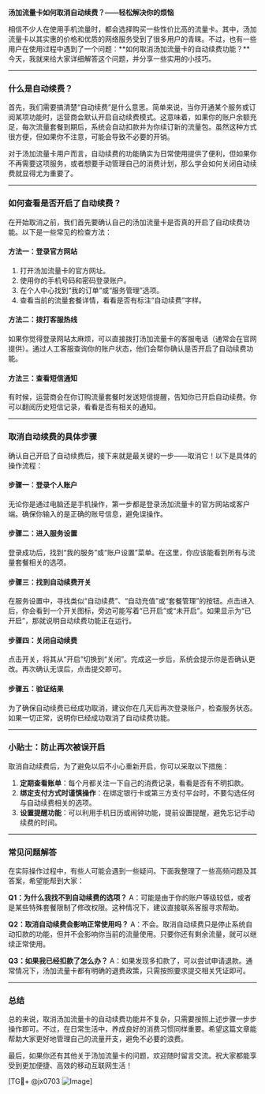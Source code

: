 **汤加流量卡如何取消自动续费？——轻松解决你的烦恼**

相信不少人在使用手机流量时，都会选择购买一些性价比高的流量卡。其中，汤加流量卡以其实惠的价格和优质的网络服务受到了很多用户的青睐。不过，也有一些用户在使用过程中遇到了一个问题：**如何取消汤加流量卡的自动续费功能？**今天，我就来给大家详细解答这个问题，并分享一些实用的小技巧。

---

### 什么是自动续费？

首先，我们需要搞清楚“自动续费”是什么意思。简单来说，当你开通某个服务或订阅某项功能时，运营商会默认开启自动续费模式。这意味着，如果你的账户余额充足，每次流量套餐到期后，系统会自动扣款并为你续订新的流量包。虽然这种方式很方便，但如果你不注意，可能会导致不必要的开销。

对于汤加流量卡用户而言，自动续费的功能确实为日常使用提供了便利，但如果你不再需要这项服务，或者想要手动管理自己的消费计划，那么学会如何关闭自动续费就显得尤为重要了。

---

### 如何查看是否开启了自动续费？

在开始取消之前，我们首先要确认自己的汤加流量卡是否真的开启了自动续费功能。以下是一些常见的检查方法：

#### 方法一：登录官方网站
1. 打开汤加流量卡的官方网址。
2. 使用你的手机号码和密码登录账户。
3. 在个人中心找到“我的订单”或“服务管理”选项。
4. 查看当前的流量套餐详情，看看是否有标注“自动续费”字样。

#### 方法二：拨打客服热线
如果你觉得登录网站太麻烦，可以直接拨打汤加流量卡的客服电话（通常会在官网提供）。通过人工客服查询你的账户状态，他们会帮你确认是否开启了自动续费功能。

#### 方法三：查看短信通知
有时候，运营商会在你订购流量套餐时发送短信提醒，告知你已开启自动续费。你可以翻阅历史短信记录，看看是否有相关的通知。

---

### 取消自动续费的具体步骤

确认自己开启了自动续费后，接下来就是最关键的一步——取消它！以下是具体的操作流程：

#### 步骤一：登录个人账户
无论你是通过电脑还是手机操作，第一步都是登录汤加流量卡的官方网站或客户端。确保你输入的是正确的账号信息，避免误操作。

#### 步骤二：进入服务设置
登录成功后，找到“我的服务”或“账户设置”菜单。在这里，你应该能看到所有与流量套餐相关的选项。

#### 步骤三：找到自动续费开关
在服务设置中，寻找类似“自动续费”、“自动充值”或“套餐管理”的按钮。点击进入后，你会看到一个开关图标，旁边可能写着“已开启”或“未开启”。如果显示为“已开启”，那就说明自动续费功能正在运行。

#### 步骤四：关闭自动续费
点击开关，将其从“开启”切换到“关闭”。完成这一步后，系统会提示你是否确认更改。再次确认无误后，点击提交即可。

#### 步骤五：验证结果
为了确保自动续费已经成功取消，建议你在几天后再次登录账户，检查服务状态。如果一切正常，说明你已经成功取消了自动续费功能。

---

### 小贴士：防止再次被误开启

取消自动续费后，为了避免以后不小心重新开启，你可以采取以下措施：

1. **定期查看账单**：每个月都关注一下自己的消费记录，看看是否有不明扣款。
2. **绑定支付方式时谨慎操作**：在绑定银行卡或第三方支付平台时，不要勾选任何与自动续费相关的选项。
3. **设置提醒功能**：可以利用手机日历或闹钟功能，提前设置提醒，避免忘记手动续费的时间。

---

### 常见问题解答

在实际操作过程中，有些人可能会遇到一些疑问。下面我整理了一些高频问题及其答案，希望能帮到大家：

**Q1：为什么我找不到自动续费的选项？**
A：可能是由于你的账户等级较低，或者是某些特殊套餐限制了修改权限。这种情况下，建议直接联系客服寻求帮助。

**Q2：取消自动续费会影响正常使用吗？**
A：不会。取消自动续费只是停止系统自动扣款的功能，但并不会影响你当前的流量使用。只要你还有剩余流量，就可以继续正常使用。

**Q3：如果我已经扣款了怎么办？**
A：如果发现多扣款了，可以尝试申请退款。通常情况下，汤加流量卡都有明确的退费政策，只需按照要求提交相关凭证即可。

---

### 总结

总的来说，取消汤加流量卡的自动续费功能并不复杂，只需要按照上述步骤一步步操作即可。不过，在日常生活中，养成良好的消费习惯同样重要。希望这篇文章能帮助大家更好地管理自己的流量开支，避免不必要的浪费。

最后，如果你还有其他关于汤加流量卡的问题，欢迎随时留言交流。祝大家都能享受到更加便捷、高效的移动互联网生活！

[TG💪+ @jx0703 ![Image](https://github.com/user-attachments/assets/dbca1d08-cadb-493c-b0ec-ad6f7a83f270)]